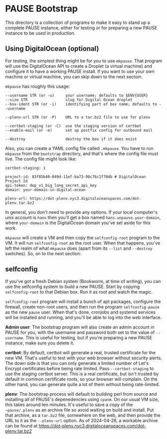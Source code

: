 # PAUSE Bootstrap

This directory is a collection of programs to make it easy to stand up a
complete PAUSE instance, either for testing or for preparing a new PAUSE
instance to be used in production.

## Using DigitalOcean (optional)

For testing, the simplest thing might be for you to use `mkpause`.  That
program will use the DigitalOcean API to create a Droplet (a virtual machine)
and configure it to have a working PAUSE install.  If you want to use your own
machine or virtual machine, you can skip down to the next sectoin.

`mkpause` has roughly this usage:

```
--username STR (or -u)     your username; defaults to $ENV{USER}
--size STR                 slug for Digital Ocean droplet
--box-ident STR (or -i)    identifying part of box name; defaults to --username

--plenv-url STR (or -P)    URL to a tar.bz2 file to use for plenv

--certbot-staging (or -C)  use the staging version of certbot
--enable-mail (or -m)      set up postfix config for outbound mail

--destroy                  destroy the box if it does exist
```

Also, you can create a YAML config file called `.mkpause`.  You have to run
`mkpause` from the `bootstrap` directory, and that's where the config file must
live.  The config file might look like:

```
certbot-staging: 1

project-id: 83f85b40-049d-11ef-ba73-98c76c1f70db # DigitalOcean Project Id
api-token: dop_v1_big_long_secret_api_key
domain: your-domain-in-digital-ocean

plenv-url: https://dot-plenv.nyc3.digitaloceanspaces.com/dot-plenv.tar.bz2
```

In general, you don't need to provide any options.  If your local computer's
unix account is `hans` then you'll get a box named `hans.unpause.your-domain`,
where `your-domain` is the DigitalOcean domain you've set aside for this work.

`mkpause` will create a VM and then copy the `selfconfig-root` program to the
VM.  It will run `selfconfig-root` as the root user.  When that happens, you've
left the realm of what `mkpause` does (apart from its `--list` and `--destroy`
switches).  So, on to the next section:

## selfconfig

If you've got a fresh Debian system (Bookworm, at time of writing), you can use
the selfconfig system to build a new PAUSE.  Start by copying `selfconfig-root`
to that Debian box.  Run it as root and watch the magic.

`selfconfig-root` program will install a bunch of apt packages, configure the
firewall, create non-root users, and then run the program `selfconfig-pause` as
the new `pause` user.  When that's done, cronjobs and systemd services will be
installed and running, and you'll be able to log into the web interface.

**Admin user**:  The bootstrap program will also create an admin account in
PAUSE for you, with the username and password both set to the value of
`--username`.  This is useful for testing, but if you're preparing a new PAUSE
instance, make sure you delete it.

**certbot**:  By default, certbot will generate a real, trusted certificate for
the new VM.  That's useful to test with your web browser without security
alerts.  The down side is that you can only generate a limited number of Let's
Encrypt certificates before being rate limited.  Pass `--certbot-staging` to
use the staging certbot server.  This is a real certificate, but isn't trusted
by default in common certificate roots, so your browser will complain.  On the
other hand, you can generate quite a lot of them without being rate-limited.

**plenv**:  The bootstrap process will default to building perl from source and
installing all of PAUSE's depenedencies using `cpanm`.  On our usual VM size,
this takes around ten minutes.  It's useful to save a copy of the
`~pause/.plenv` as an archive file so avoid waiting on build and install.  Put
that archive, as a `tar.bz2` file, somewhere on the web, and then provide the
URL to it as the `--plenv-url` option.  As of 2024-04-26, a workable archive
can be found at https://dot-plenv.nyc3.digitaloceanspaces.com/dot-plenv.tar.bz2
